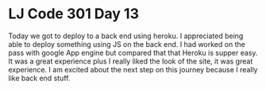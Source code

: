 # LJ Code 301 Day 13

Today we got to deploy to a back end using heroku. I appreciated being able to deploy something using JS on the back end. I had worked on the pass with google App engine but compared that that Heroku is supper easy. It was a great experience plus I really liked the look of the site, it was  great experience. I am excited about the next step on this journey because I really like back end stuff.
